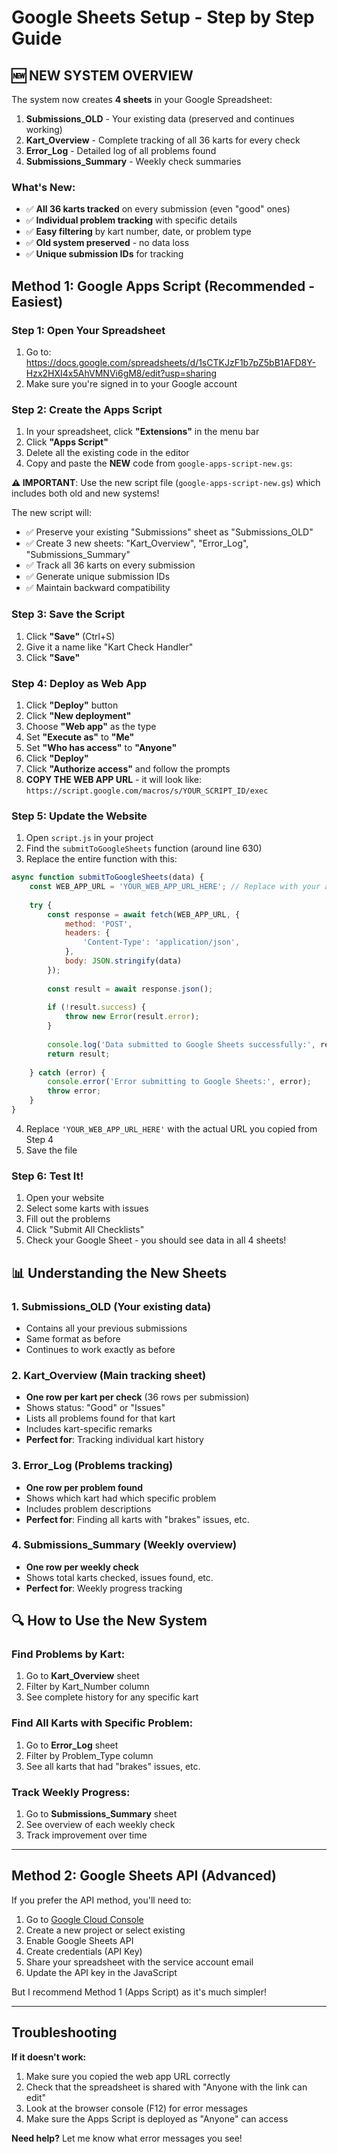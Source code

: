# Google Sheets Setup - Step by Step Guide

## 🆕 NEW SYSTEM OVERVIEW

The system now creates **4 sheets** in your Google Spreadsheet:

1. **Submissions_OLD** - Your existing data (preserved and continues working)
2. **Kart_Overview** - Complete tracking of all 36 karts for every check
3. **Error_Log** - Detailed log of all problems found
4. **Submissions_Summary** - Weekly check summaries

### What's New:
- ✅ **All 36 karts tracked** on every submission (even "good" ones)
- ✅ **Individual problem tracking** with specific details
- ✅ **Easy filtering** by kart number, date, or problem type
- ✅ **Old system preserved** - no data loss
- ✅ **Unique submission IDs** for tracking

## Method 1: Google Apps Script (Recommended - Easiest)

### Step 1: Open Your Spreadsheet
1. Go to: https://docs.google.com/spreadsheets/d/1sCTKJzF1b7pZ5bB1AFD8Y-Hzx2HXI4x5AhVMNVi6gM8/edit?usp=sharing
2. Make sure you're signed in to your Google account

### Step 2: Create the Apps Script
1. In your spreadsheet, click **"Extensions"** in the menu bar
2. Click **"Apps Script"**
3. Delete all the existing code in the editor
4. Copy and paste the **NEW** code from `google-apps-script-new.gs`:

**⚠️ IMPORTANT**: Use the new script file (`google-apps-script-new.gs`) which includes both old and new systems!

The new script will:
- ✅ Preserve your existing "Submissions" sheet as "Submissions_OLD"
- ✅ Create 3 new sheets: "Kart_Overview", "Error_Log", "Submissions_Summary"
- ✅ Track all 36 karts on every submission
- ✅ Generate unique submission IDs
- ✅ Maintain backward compatibility

### Step 3: Save the Script
1. Click **"Save"** (Ctrl+S)
2. Give it a name like "Kart Check Handler"
3. Click **"Save"**

### Step 4: Deploy as Web App
1. Click **"Deploy"** button
2. Click **"New deployment"**
3. Choose **"Web app"** as the type
4. Set **"Execute as"** to **"Me"**
5. Set **"Who has access"** to **"Anyone"**
6. Click **"Deploy"**
7. Click **"Authorize access"** and follow the prompts
8. **COPY THE WEB APP URL** - it will look like: `https://script.google.com/macros/s/YOUR_SCRIPT_ID/exec`

### Step 5: Update the Website
1. Open `script.js` in your project
2. Find the `submitToGoogleSheets` function (around line 630)
3. Replace the entire function with this:

```javascript
async function submitToGoogleSheets(data) {
    const WEB_APP_URL = 'YOUR_WEB_APP_URL_HERE'; // Replace with your actual URL
    
    try {
        const response = await fetch(WEB_APP_URL, {
            method: 'POST',
            headers: {
                'Content-Type': 'application/json',
            },
            body: JSON.stringify(data)
        });
        
        const result = await response.json();
        
        if (!result.success) {
            throw new Error(result.error);
        }
        
        console.log('Data submitted to Google Sheets successfully:', result);
        return result;
        
    } catch (error) {
        console.error('Error submitting to Google Sheets:', error);
        throw error;
    }
}
```

4. Replace `'YOUR_WEB_APP_URL_HERE'` with the actual URL you copied from Step 4
5. Save the file

### Step 6: Test It!
1. Open your website
2. Select some karts with issues
3. Fill out the problems
4. Click "Submit All Checklists"
5. Check your Google Sheet - you should see data in all 4 sheets!

## 📊 Understanding the New Sheets

### 1. **Submissions_OLD** (Your existing data)
- Contains all your previous submissions
- Same format as before
- Continues to work exactly as before

### 2. **Kart_Overview** (Main tracking sheet)
- **One row per kart per check** (36 rows per submission)
- Shows status: "Good" or "Issues"
- Lists all problems found for that kart
- Includes kart-specific remarks
- **Perfect for**: Tracking individual kart history

### 3. **Error_Log** (Problems tracking)
- **One row per problem found**
- Shows which kart had which specific problem
- Includes problem descriptions
- **Perfect for**: Finding all karts with "brakes" issues, etc.

### 4. **Submissions_Summary** (Weekly overview)
- **One row per weekly check**
- Shows total karts checked, issues found, etc.
- **Perfect for**: Weekly progress tracking

## 🔍 How to Use the New System

### Find Problems by Kart:
1. Go to **Kart_Overview** sheet
2. Filter by Kart_Number column
3. See complete history for any specific kart

### Find All Karts with Specific Problem:
1. Go to **Error_Log** sheet
2. Filter by Problem_Type column
3. See all karts that had "brakes" issues, etc.

### Track Weekly Progress:
1. Go to **Submissions_Summary** sheet
2. See overview of each weekly check
3. Track improvement over time

---

## Method 2: Google Sheets API (Advanced)

If you prefer the API method, you'll need to:

1. Go to [Google Cloud Console](https://console.cloud.google.com/)
2. Create a new project or select existing
3. Enable Google Sheets API
4. Create credentials (API Key)
5. Share your spreadsheet with the service account email
6. Update the API key in the JavaScript

But I recommend Method 1 (Apps Script) as it's much simpler!

---

## Troubleshooting

**If it doesn't work:**
1. Make sure you copied the web app URL correctly
2. Check that the spreadsheet is shared with "Anyone with the link can edit"
3. Look at the browser console (F12) for error messages
4. Make sure the Apps Script is deployed as "Anyone" can access

**Need help?** Let me know what error messages you see!
